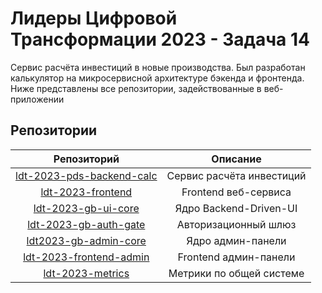 # Лидеры Цифровой Трансформации 2023 - Задача 14
Сервис расчёта инвестиций в новые производства. Был разработан калькулятор на микросервисной архитектуре бэкенда и фронтенда. Ниже представлены все репозитории, задействованные в веб-приложении
## Репозитории
|**Репозиторий**|**Описание**|
|:-----:|:-----:|
|[ldt-2023-pds-backend-calc](https://github.com/infantem-team-v2/ldt-2023-pds-backend-calc)|Сервис расчёта инвестиций|
|[ldt-2023-frontend](https://github.com/infantem-team-v2/ldt-2023-frontend)|Frontend веб-сервиса|
|[ldt-2023-gb-ui-core ](https://github.com/infantem-team-v2/ldt-2023-gb-ui-core)|Ядро Backend-Driven-UI|
|[ldt-2023-gb-auth-gate](https://github.com/infantem-team-v2/ldt-2023-gb-auth-gate)|Авторизационный шлюз|
|[ldt2023-gb-admin-core](https://github.com/infantem-team-v2/ldt2023-gb-admin-core)|Ядро админ-панели|
|[ldt-2023-frontend-admin](https://github.com/infantem-team-v2/ldt-2023-frontend-admin)|Frontend админ-панели|
|[ldt-2023-metrics](https://github.com/infantem-team-v2/ldt-2023-metrics)|Метрики по общей системе|

